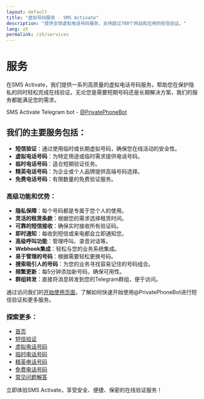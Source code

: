```yaml
---
layout: default
title: "虚拟号码服务 - SMS Activate"
description: "提供全球虚拟电话号码服务，支持超过700个网站和应用的短信验证。"
lang: zh
permalink: /zh/services
---
```


# 服务

在SMS Activate，我们提供一系列高质量的虚拟电话号码服务，帮助您在保护隐私的同时轻松完成在线验证。无论您是需要短期号码还是长期解决方案，我们的服务都能满足您的需求。

SMS Activate Telegram bot - [@PrivatePhoneBot](https://t.me/PrivatePhoneBot)

## 我们的主要服务包括：

- **短信验证**：通过使用临时或长期虚拟号码，确保您在线活动的安全性。
- **虚拟电话号码**：为特定用途或临时需求提供电话号码。
- **临时电话号码**：适合短期验证任务。
- **精英电话号码**：为企业或个人品牌提供高端号码选择。
- **免费电话号码**：有限数量的免费验证服务。

### 高级功能和优势：

- **隐私保障**：每个号码都是专属于您个人的使用。
- **灵活的租赁条款**：根据您的需求选择租赁时间。
- **可靠的短信接收**：确保实时接收所有验证码。
- **即时通知**：每收到短信或来电都会立即通知您。
- **高级呼叫功能**：管理呼叫、录音对话等。
- **Webhook集成**：轻松与您的业务系统集成。
- **易于管理的号码**：根据需要轻松更换号码。
- **搜索吸引人的号码**：为您的业务寻找容易记住的号码组合。
- **频繁更新**：每5分钟添加新号码，确保可用性。
- **群组转发**：直接将消息转发到您的Telegram群组，便于访问。

通过访问我们的[开始使用页面](/zh/get-started)，了解如何快速开始使用@PrivatePhoneBot进行短信验证和更多服务。

### 探索更多：

- [首页](/zh/)
- [短信验证](/zh/sms-verification)
- [虚拟电话号码](/zh/virtual-phone-numbers)
- [临时电话号码](/zh/temporary-phone-numbers)
- [精英电话号码](/zh/elite-phone-numbers)
- [免费电话号码](/zh/free-phone-numbers)
- [常见问题解答](/zh/faq)

立即体验SMS Activate，享受安全、便捷、保密的在线验证服务！
